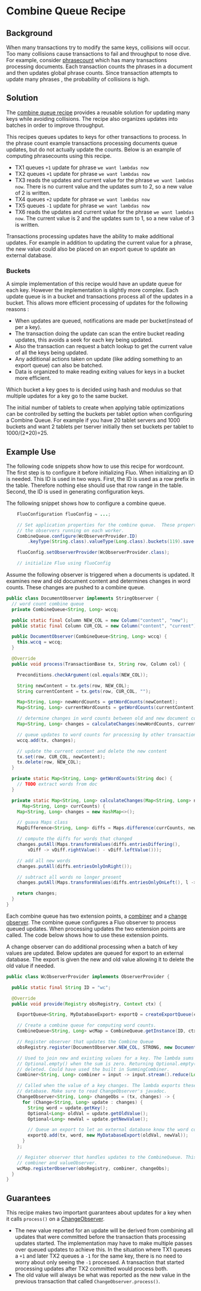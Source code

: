 <!--
Licensed to the Apache Software Foundation (ASF) under one or more
contributor license agreements.  See the NOTICE file distributed with
this work for additional information regarding copyright ownership.
The ASF licenses this file to You under the Apache License, Version 2.0
(the "License"); you may not use this file except in compliance with
the License.  You may obtain a copy of the License at

    http://www.apache.org/licenses/LICENSE-2.0

Unless required by applicable law or agreed to in writing, software
distributed under the License is distributed on an "AS IS" BASIS,
WITHOUT WARRANTIES OR CONDITIONS OF ANY KIND, either express or implied.
See the License for the specific language governing permissions and
limitations under the License.
-->
# Combine Queue Recipe

## Background

When many transactions try to modify the same keys, collisions will occur.  Too many collisions
cause transactions to fail and throughput to nose dive.  For example, consider [phrasecount]
which has many transactions processing documents.  Each transaction counts the phrases in a document
and then updates global phrase counts.  Since transaction attempts to update many phrases
, the probability of collisions is high.

## Solution

The [combine queue recipe][CombineQueue] provides a reusable solution for updating many keys while
avoiding collisions.  The recipe also organizes updates into batches in order to improve throughput.

This recipes queues updates to keys for other transactions to process. In the phrase count example
transactions processing documents queue updates, but do not actually update the counts.  Below is an
example of computing phrasecounts using this recipe.

 * TX1 queues `+1` update  for phrase `we want lambdas now`
 * TX2 queues `+1` update  for phrase `we want lambdas now`
 * TX3 reads the updates and current value for the phrase `we want lambdas now`.  There is no current value and the updates sum to 2, so a new value of 2 is written.
 * TX4 queues `+2` update  for phrase `we want lambdas now`
 * TX5 queues `-1` update  for phrase `we want lambdas now`
 * TX6 reads the updates and current value for the phrase `we want lambdas now`.  The current value is 2 and the updates sum to 1, so a new value of 3 is written.

Transactions processing updates have the ability to make additional updates.
For example in addition to updating the current value for a phrase, the new
value could also be placed on an export queue to update an external database.

### Buckets

A simple implementation of this recipe would have an update queue for each key.  However the
implementation is slightly more complex.  Each update queue is in a bucket and transactions process
all of the updates in a bucket.  This allows more efficient processing of updates for the following
reasons :

 * When updates are queued, notifications are made per bucket(instead of per a key).
 * The transaction doing the update can scan the entire bucket reading updates, this avoids a seek for each key being updated.
 * Also the transaction can request a batch lookup to get the current value of all the keys being updated.
 * Any additional actions taken on update (like adding something to an export queue) can also be batched.
 * Data is organized to make reading exiting values for keys in a bucket more efficient.

Which bucket a key goes to is decided using hash and modulus so that multiple updates for a key go
to the same bucket.

The initial number of tablets to create when applying table optimizations can be controlled by
setting the buckets per tablet option when configuring a Combine Queue.  For example if you
have 20 tablet servers and 1000 buckets and want 2 tablets per tserver initially then set buckets
per tablet to 1000/(2*20)=25.

## Example Use

The following code snippets show how to use this recipe for wordcount.  The first step is to
configure it before initializing Fluo.  When initializing an ID is needed.  This ID is used in two
ways.  First, the ID is used as a row prefix in the table.  Therefore nothing else should use that
row range in the table.  Second, the ID is used in generating configuration keys.

The following snippet shows how to configure a combine queue.

```java
    FluoConfiguration fluoConfig = ...;

    // Set application properties for the combine queue.  These properties are read later by
    // the observers running on each worker.
    CombineQueue.configure(WcObserverProvider.ID)
        .keyType(String.class).valueType(Long.class).buckets(119).save(fluoConfig);

    fluoConfig.setObserverProvider(WcObserverProvider.class);

    // initialize Fluo using fluoConfig
```

Assume the following observer is triggered when a documents is updated.  It examines new
and old document content and determines changes in word counts.  These changes are pushed to a
combine queue.

```java
public class DocumentObserver implements StringObserver {
  // word count combine queue
  private CombineQueue<String, Long> wccq;

  public static final Column NEW_COL = new Column("content", "new");
  public static final Column CUR_COL = new Column("content", "current");

  public DocumentObserver(CombineQueue<String, Long> wccq) {
    this.wccq = wccq;
  }

  @Override
  public void process(TransactionBase tx, String row, Column col) {

    Preconditions.checkArgument(col.equals(NEW_COL));

    String newContent = tx.gets(row, NEW_COL);
    String currentContent = tx.gets(row, CUR_COL, "");

    Map<String, Long> newWordCounts = getWordCounts(newContent);
    Map<String, Long> currentWordCounts = getWordCounts(currentContent);

    // determine changes in word counts between old and new document content
    Map<String, Long> changes = calculateChanges(newWordCounts, currentWordCounts);

    // queue updates to word counts for processing by other transactions
    wccq.add(tx, changes);

    // update the current content and delete the new content
    tx.set(row, CUR_COL, newContent);
    tx.delete(row, NEW_COL);
  }

  private static Map<String, Long> getWordCounts(String doc) {
    // TODO extract words from doc
  }

  private static Map<String, Long> calculateChanges(Map<String, Long> newCounts,
      Map<String, Long> currCounts) {
    Map<String, Long> changes = new HashMap<>();

    // guava Maps class
    MapDifference<String, Long> diffs = Maps.difference(currCounts, newCounts);

    // compute the diffs for words that changed
    changes.putAll(Maps.transformValues(diffs.entriesDiffering(),
        vDiff -> vDiff.rightValue() - vDiff.leftValue()));

    // add all new words
    changes.putAll(diffs.entriesOnlyOnRight());

    // subtract all words no longer present
    changes.putAll(Maps.transformValues(diffs.entriesOnlyOnLeft(), l -> l * -1));

    return changes;
  }
}


```

Each combine queue has two extension points, a [combiner][Combiner] and a [change
observer][ChangeObserver].  The combine queue configures a Fluo observer to process queued
updates.  When processing updates the two extension points are called.  The code below shows
how to use these extension points.

A change observer can do additional processing when a batch of key values are updated.  Below
updates are queued for export to an external database.  The export is given the new and old value
allowing it to delete the old value if needed.

```java
public class WcObserverProvider implements ObserverProvider {

  public static final String ID = "wc";

  @Override
  public void provide(Registry obsRegistry, Context ctx) {

    ExportQueue<String, MyDatabaseExport> exportQ = createExportQueue(ctx);

    // Create a combine queue for computing word counts.
    CombineQueue<String, Long> wcMap = CombineQueue.getInstance(ID, ctx.getAppConfiguration());

    // Register observer that updates the Combine Queue
    obsRegistry.register(DocumentObserver.NEW_COL, STRONG, new DocumentObserver(wcMap));

    // Used to join new and existing values for a key. The lambda sums all values and returns
    // Optional.empty() when the sum is zero. Returning Optional.empty() causes the key/value to be
    // deleted. Could have used the built in SummingCombiner.
    Combiner<String, Long> combiner = input -> input.stream().reduce(Long::sum).filter(l -> l != 0);

    // Called when the value of a key changes. The lambda exports these changes to an external
    // database. Make sure to read ChangeObserver's javadoc.
    ChangeObserver<String, Long> changeObs = (tx, changes) -> {
      for (Change<String, Long> update : changes) {
        String word = update.getKey();
        Optional<Long> oldVal = update.getOldValue();
        Optional<Long> newVal = update.getNewValue();

        // Queue an export to let an external database know the word count has changed.
        exportQ.add(tx, word, new MyDatabaseExport(oldVal, newVal));
      }
    };

    // Register observer that handles updates to the CombineQueue. This observer will use the
    // combiner and valueObserver.
    wcMap.registerObserver(obsRegistry, combiner, changeObs);
  }
}
```

## Guarantees

This recipe makes two important guarantees about updates for a key when it
calls `process()` on a [ChangeObserver].

 * The new value reported for an update will be derived from combining all
   updates that were committed before the transaction thats processing updates
   started.  The implementation may have to make multiple passes over queued
   updates to achieve this.  In the situation where TX1 queues a `+1` and later
   TX2 queues a `-1` for the same key, there is no need to worry about only seeing
   the `-1` processed.  A transaction that started processing updates after TX2
   committed would process both.
 * The old value will always be what was reported as the new value in the
   previous transaction that called `ChangeObserver.process()`.

[phrasecount]: https://github.com/fluo-io/phrasecount
[CombineQueue]: /modules/core/src/main/java/org/apache/fluo/recipes/core/combine/CombineQueue.java
[ChangeObserver]: /modules/core/src/main/java/org/apache/fluo/recipes/core/combine/ChangeObserver.java
[Combiner]: /modules/core/src/main/java/org/apache/fluo/recipes/core/combine/Combiner.java
